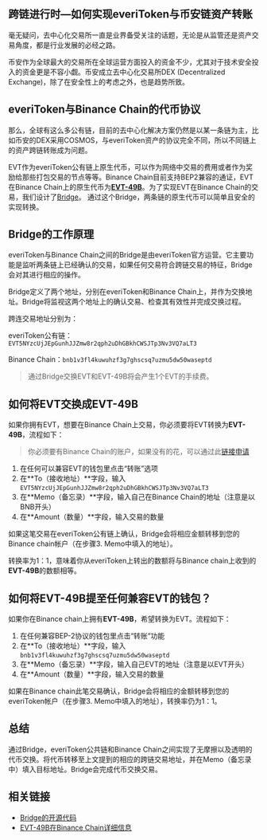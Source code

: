 ## 跨链进行时—如何实现everiToken与币安链资产转账

毫无疑问，去中心化交易所一直是业界备受关注的话题，无论是从监管还是资产交易角度，都是行业发展的必经之路。

币安作为全球最大的交易所在全球运营方面投入的资金不少，尤其对于技术安全投入的资金更是不容小觑。币安成立去中心化交易所DEX (Decentralized Exchange)，除了在安全性上的考虑之外，也是趋势所致。

## everiToken与Binance Chain的代币协议

那么，全球有这么多公有链，目前的去中心化解决方案仍然是以某一条链为主，比如币安的DEX采用COSMOS，与everiToken资产的协议完全不同，所以不同链上的资产跨链转账成为问题。

EVT作为everiToken公有链上原生代币，可以作为网络中交易的费用或者作为奖励给那些打包交易的节点等等。Binance Chain目前支持BEP2兼容的通证，EVT在Binance Chain上的原生代币为[**EVT-49B**](https://explorer.binance.org/asset/EVT-49B)。为了实现EVT在Binance Chain的交易，我们设计了[Bridge](https://github.com/everitoken/evt-bnb-dex-bridge)。
通过这个Bridge，两条链的原生代币可以简单且安全的实现转换。

## Bridge的工作原理

everiToken与Binance Chain之间的Bridge是由everiToken官方运营。它主要功能是监听两条链上已经确认的交易，如果任何交易符合跨链交易的特征，Bridge会对其进行相应的操作。

Bridge定义了两个地址，分别在everiToken和Binance Chain上，并作为交换地址。Bridge将监视这两个地址上的确认交易、检查其有效性并完成交换过程。

跨连交易地址分别为：

everiToken公有链：`EVT5NYzcUjJEpGunhJJZmw8r2qph2uDhGBkhCWSJTp3Nv3VQ7aLT3`

Binance Chain：`bnb1v3fl4kuwuhzf3g7ghscsq7uzmu5dw50waseptd`

> 通过Bridge交换EVT和EVT-49B将会产生1个EVT的手续费。

## 如何将EVT交换成**EVT-49B**

如果你拥有EVT，想要在Binance Chain上交易，你必须要将EVT转换为**EVT-49B**，流程如下：

> 你必须要有Binance Chain的账户，如果没有的花，可以通过此[链接申请](https://www.binance.org/en/create)

1. 在任何可以兼容EVT的钱包里点击“转账”选项
2. 在**To（接收地址）**字段，输入`EVT5NYzcUjJEpGunhJJZmw8r2qph2uDhGBkhCWSJTp3Nv3VQ7aLT3`
3. 在**Memo（备忘录）**字段，输入自己在Binance Chain的地址（注意是以BNB开头）
4. 在**Amount（数量）**字段，输入交易的数量

如果这笔交易在everiToken公有链上确认，Bridge会将相应金额转移到您的Binance chain帐户（在步骤3. Memo中填入的地址）。

转换率为1：1，意味着你从everiToken上转出的数额将与Binance chain上收到的**EVT-49B**的数额相等。

## 如何将**EVT-49B**提至任何兼容EVT的钱包？

如果你在Binance chain上拥有**EVT-49B**，希望转换为EVT。流程如下：

1. 在任何兼容BEP-2协议的钱包里点击“转账“功能
2. 在**To（接收地址）**字段，输入`bnb1v3fl4kuwuhzf3g7ghscsq7uzmu5dw50waseptd`
3. 在**Memo（备忘录）**字段，输入自己EVT的地址（注意是以EVT开头）
4. 在**Amount（数量）**字段，输入交易的数量

如果在Binance chain此笔交易确认，Bridge会将相应的金额转移到您的everiToken帐户（在步骤3. Memo中填入的地址），转换率仍为1：1。

## 总结

通过Bridge，everiToken公共链和Binance Chain之间实现了无摩擦以及透明的代币交换。将代币转移至上文提到的相应的跨链交易地址，并在Memo（备忘录中）填入目标地址。Bridge会完成代币交换交易。

## 相关链接

* [Bridge的开源代码](https://github.com/everitoken/evt-bnb-dex-bridge)
* [EVT-49B在Binance Chain详细信息](https://explorer.binance.org/asset/EVT-49B)
